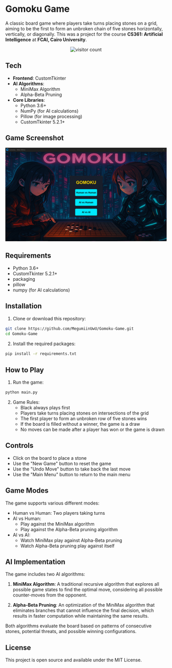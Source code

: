 # Gomoku Game

A classic board game where players take turns placing stones on a grid, aiming to be the first to form an unbroken chain of five stones horizontally, vertically, or diagonally.
This was a project for the course **CS361: Artificial Intelligence** at **FCAI, Cairo University**.

<div align="center">
  <img src="https://hits.dwyl.com/MegumiinUwU/Gomoku-Game.svg?style=flat-square&show=unique" alt="visitor count" />
</div>



## Tech

- **Frontend**: CustomTkinter
- **AI Algorithms**: 
  - MiniMax Algorithm
  - Alpha-Beta Pruning
- **Core Libraries**:
  - Python 3.6+
  - NumPy (for AI calculations)
  - Pillow (for image processing)
  - CustomTkinter 5.2.1+

## Game Screenshot
![Main menu and gameplay screenshot](Assets/README_image.gif)

## Requirements

- Python 3.6+
- CustomTkinter 5.2.1+
- packaging 
- pillow
- numpy (for AI calculations)

## Installation

1. Clone or download this repository:
```bash
git clone https://github.com/MegumiinUwU/Gomoku-Game.git
cd Gomoku-Game
```

2. Install the required packages:
```bash
pip install -r requirements.txt
```

## How to Play

1. Run the game:
```bash
python main.py
```

2. Game Rules:
   - Black always plays first
   - Players take turns placing stones on intersections of the grid
   - The first player to form an unbroken row of five stones wins
   - If the board is filled without a winner, the game is a draw
   - No moves can be made after a player has won or the game is drawn

## Controls

- Click on the board to place a stone
- Use the "New Game" button to reset the game
- Use the "Undo Move" button to take back the last move
- Use the "Main Menu" button to return to the main menu

## Game Modes

The game supports various different modes:
- Human vs Human: Two players taking turns
- AI vs Human: 
  - Play against the MiniMax algorithm
  - Play against the Alpha-Beta pruning algorithm
- AI vs AI: 
  - Watch MiniMax play against Alpha-Beta pruning
  - Watch Alpha-Beta pruning play against itself

## AI Implementation

The game includes two AI algorithms:

1. **MiniMax Algorithm**: A traditional recursive algorithm that explores all possible game states to find the optimal move, considering all possible counter-moves from the opponent.

2. **Alpha-Beta Pruning**: An optimization of the MiniMax algorithm that eliminates branches that cannot influence the final decision, which results in faster computation while maintaining the same results.

Both algorithms evaluate the board based on patterns of consecutive stones, potential threats, and possible winning configurations.


## License

This project is open source and available under the MIT License. 


